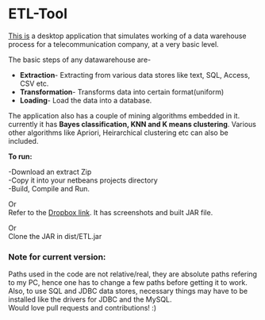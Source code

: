 # ETL-Tool

<a href="https://www.dropbox.com/sh/iiwg73q27ia5c4h/AACGd4zQgXkJAMrUYp996IH1a?dl=0"> This is</a> a desktop application that simulates working of a data warehouse process for a telecommunication company, at a very basic level.

The basic steps of any datawarehouse are-
<ul>
<li> <b>Extraction</b>- Extracting from various data stores like text, SQL, Access, CSV etc.
<li> <b>Transformation</b>- Transforms data into certain format(uniform)
<li> <b>Loading</b>- Load the data into a database.
</ul>

The application also has a couple of mining algorithms embedded in it. currently it has <b>Bayes classification, KNN and K means clustering</b>. Various other algorithms like Apriori, Heirarchical clustering etc can also be included.

<b>To run:<br></b>

-Download an extract Zip<br>
-Copy it into your netbeans projects directory<br>
-Build, Compile and Run.

Or<br>
Refer to the <a href="https://www.dropbox.com/sh/iiwg73q27ia5c4h/AACGd4zQgXkJAMrUYp996IH1a?dl=0">Dropbox link</a>. It has screenshots and built JAR file.

Or<br>
Clone the JAR in dist/ETL.jar

<h3>Note for current version:</h3>
Paths used in the code are not relative/real, they are absolute paths refering to my PC, hence one has to change a few paths before getting it to work.<br> Also, to use SQL and JDBC data stores, necessary things may have to be installed like the drivers for JDBC and the MySQL.<br>
Would love pull requests and contributions! :)
